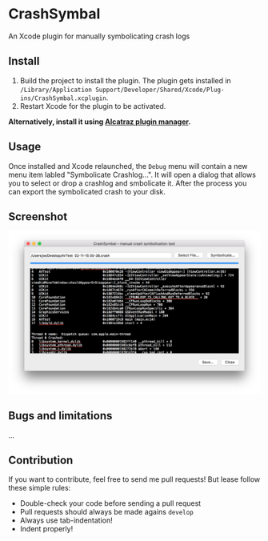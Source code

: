 # CrashSymbal
An Xcode plugin for manually symbolicating crash logs

## Install

1. Build the project to install the plugin. The plugin gets installed in `/Library/Application Support/Developer/Shared/Xcode/Plug-ins/CrashSymbal.xcplugin`.
2. Restart Xcode for the plugin to be activated.

**Alternatively, install it using [Alcatraz plugin manager](https://github.com/supermarin/Alcatraz).**


## Usage

Once installed and Xcode relaunched, the `Debug` menu will contain a new menu item labled "Symbolicate Crashlog...".
It will open a dialog that allows you to select or drop a crashlog and smbolicate it. After the process you can export the symbolicated crash to your disk.


## Screenshot

![LinkedLog](https://raw.githubusercontent.com/julian-weinert/CrashSymbal/master/Screenshots/CrashSymbal.png)


## Bugs and limitations

...


## Contribution

If you want to contribute, feel free to send me pull requests! But lease follow these simple rules:

- Double-check your code before sending a pull request
- Pull requests should always be made agains `develop`
- Always use tab-indentation!
- Indent properly!
